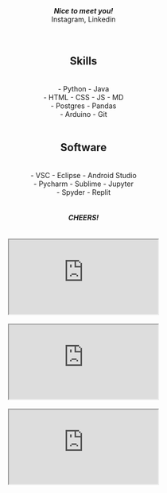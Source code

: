 <!--
**5h3r10k/5h3r10k** is a ✨ _special_ ✨ repository because its `README.md` (this file) appears on your GitHub profile.

Here are some ideas to get you started:

- 🔭 I’m currently working on ...
- 🌱 I’m currently learning ...
- 👯 I’m looking to collaborate on ...
- 🤔 I’m looking for help with ...
- 💬 Ask me about ...
- 📫 How to reach me: ...
- 😄 Pronouns: ...
- ⚡ Fun fact: ...
-->

<div id = 'greeting' align='center'>
<strong><i>Nice to meet you!</i></strong>
<br>
Instagram, Linkedin
</div>

<br>
<br>

<div id = 'content' align = 'center'>
    <h2>Skills</h1><br>
    - Python
    - Java
    <br>
    - HTML
    - CSS
    - JS
    - MD
    <br>
    - Postgres
    - Pandas
    <br>
    - Arduino
    - Git
    <br>
    <br>
    <h2>Software</h2>
    <br>
    - VSC
    - Eclipse
    - Android Studio
    <br>
    - Pycharm
    - Sublime
    - Jupyter
    <br>
    - Spyder
    - Replit
    <br>
</div>

<br>
<br>

<div id = 'cheers' align='center'>
<strong><i>CHEERS!</i></strong>
</div>

<br>
<br>

<div id = 'stats' align='center'>
    <iframe src = "https://github-readme-stats.vercel.app/api?username=5h3r10k&show_icons=true&bg_color=000&text_color=AAA&hide_border=true&icon_color=85F&include_all_commits=true&count_private=true"></iframe>
    <br>
    <br>
    <iframe src = "https://github-readme-stats.vercel.app/api/top-langs/?username=5h3r10k&count_private=true&show_icons=true&bg_color=000&text_color=c2ced2&hide_border=true&icon_color=82F&layout=compact&langs_count=10"></iframe>
    <br>
    <br>
    <iframe src = "https://github-readme-stats.vercel.app/api/wakatime?username=5h3r10k&count_private=true&show_icons=true&bg_color=000&text_color=AAA&hide_border=true&icon_color=82F&custom_title=Top%20Languages"></iframe>
</div>